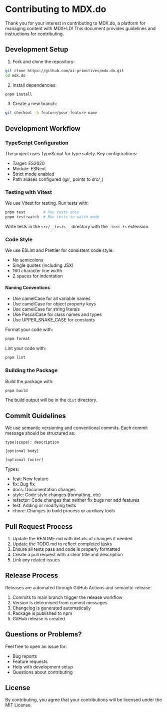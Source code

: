 # Contributing to MDX.do

Thank you for your interest in contributing to MDX.do, a platform for managing content with MDX+LD! This document provides guidelines and instructions for contributing.

## Development Setup

1. Fork and clone the repository:

```bash
git clone https://github.com/ai-primitives/mdx.do.git
cd mdx.do
```

2. Install dependencies:

```bash
pnpm install
```

3. Create a new branch:

```bash
git checkout -b feature/your-feature-name
```

## Development Workflow

### TypeScript Configuration

The project uses TypeScript for type safety. Key configurations:

- Target: ES2020
- Module: ESNext
- Strict mode enabled
- Path aliases configured (@/_ points to src/_)

### Testing with Vitest

We use Vitest for testing. Run tests with:

```bash
pnpm test        # Run tests once
pnpm test:watch  # Run tests in watch mode
```

Write tests in the `src/__tests__` directory with the `.test.ts` extension.

### Code Style

We use ESLint and Prettier for consistent code style:

- No semicolons
- Single quotes (including JSX)
- 160 character line width
- 2 spaces for indentation

#### Naming Conventions

- Use camelCase for all variable names
- Use camelCase for object property keys
- Use camelCase for string literals
- Use PascalCase for class names and types
- Use UPPER_SNAKE_CASE for constants

Format your code with:

```bash
pnpm format
```

Lint your code with:

```bash
pnpm lint
```

### Building the Package

Build the package with:

```bash
pnpm build
```

The build output will be in the `dist` directory.

## Commit Guidelines

We use semantic versioning and conventional commits. Each commit message should be structured as:

```
type(scope): description

[optional body]

[optional footer]
```

Types:

- feat: New feature
- fix: Bug fix
- docs: Documentation changes
- style: Code style changes (formatting, etc)
- refactor: Code changes that neither fix bugs nor add features
- test: Adding or modifying tests
- chore: Changes to build process or auxiliary tools

## Pull Request Process

1. Update the README.md with details of changes if needed
2. Update the TODO.md to reflect completed tasks
3. Ensure all tests pass and code is properly formatted
4. Create a pull request with a clear title and description
5. Link any related issues

## Release Process

Releases are automated through GitHub Actions and semantic-release:

1. Commits to main branch trigger the release workflow
2. Version is determined from commit messages
3. Changelog is generated automatically
4. Package is published to npm
5. GitHub release is created

## Questions or Problems?

Feel free to open an issue for:

- Bug reports
- Feature requests
- Help with development setup
- Questions about contributing

## License

By contributing, you agree that your contributions will be licensed under the MIT License.
